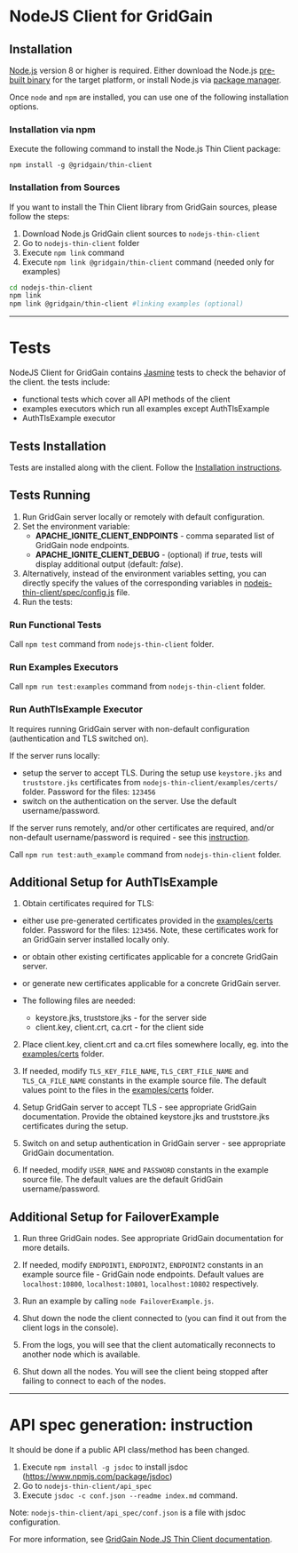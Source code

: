 # NodeJS Client for GridGain #

## Installation ##

[Node.js](https://nodejs.org/en/) version 8 or higher is required. Either download the Node.js [pre-built binary](https://nodejs.org/en/download/) for the target platform, or install Node.js via [package manager](https://nodejs.org/en/download/package-manager).

Once `node` and `npm` are installed, you can use one of the following installation options.

### Installation via npm ###

Execute the following command to install the Node.js Thin Client package:

```
npm install -g @gridgain/thin-client
```

### Installation from Sources ###

If you want to install the Thin Client library from GridGain sources, please follow the steps:

1. Download Node.js GridGain client sources to `nodejs-thin-client`
2. Go to `nodejs-thin-client` folder
3. Execute `npm link` command
4. Execute `npm link @gridgain/thin-client` command (needed only for examples)

```bash
cd nodejs-thin-client
npm link
npm link @gridgain/thin-client #linking examples (optional)
```
---------------------------------------------------------------------

# Tests #

NodeJS Client for GridGain contains [Jasmine](https://www.npmjs.com/package/jasmine) tests to check the behavior of the client. the tests include:
- functional tests which cover all API methods of the client
- examples executors which run all examples except AuthTlsExample
- AuthTlsExample executor

## Tests Installation ##

Tests are installed along with the client.
Follow the [Installation instructions](#installation).

## Tests Running ##

1. Run GridGain server locally or remotely with default configuration.
2. Set the environment variable:
    - **APACHE_IGNITE_CLIENT_ENDPOINTS** - comma separated list of GridGain node endpoints.
    - **APACHE_IGNITE_CLIENT_DEBUG** - (optional) if *true*, tests will display additional output (default: *false*).
3. Alternatively, instead of the environment variables setting, you can directly specify the values of the corresponding variables in [nodejs-thin-client/spec/config.js](./spec/config.js) file.
4. Run the tests:

### Run Functional Tests ###

Call `npm test` command from `nodejs-thin-client` folder.

### Run Examples Executors ###

Call `npm run test:examples` command from `nodejs-thin-client` folder.

### Run AuthTlsExample Executor ###

It requires running GridGain server with non-default configuration (authentication and TLS switched on).

If the server runs locally:
- setup the server to accept TLS. During the setup use `keystore.jks` and `truststore.jks` certificates from `nodejs-thin-client/examples/certs/` folder. Password for the files: `123456`
- switch on the authentication on the server. Use the default username/password.

If the server runs remotely, and/or other certificates are required, and/or non-default username/password is required - see this [instruction](#additional-setup-for-authtlsexample).

Call `npm run test:auth_example` command from `nodejs-thin-client` folder.

## Additional Setup for AuthTlsExample ##

1. Obtain certificates required for TLS:
  - either use pre-generated certificates provided in the [examples/certs](./examples/certs) folder. Password for the files: `123456`. Note, these certificates work for an GridGain server installed locally only.
  - or obtain other existing certificates applicable for a concrete GridGain server.
  - or generate new certificates applicable for a concrete GridGain server.

  - The following files are needed:
    - keystore.jks, truststore.jks - for the server side
    - client.key, client.crt, ca.crt - for the client side

2. Place client.key, client.crt and ca.crt files somewhere locally, eg. into the [examples/certs](./examples/certs) folder.

3. If needed, modify `TLS_KEY_FILE_NAME`, `TLS_CERT_FILE_NAME` and `TLS_CA_FILE_NAME` constants in the example source file. The default values point to the files in the [examples/certs](./examples/certs) folder.

4. Setup GridGain server to accept TLS - see appropriate GridGain documentation. Provide the obtained keystore.jks and truststore.jks certificates during the setup.

5. Switch on and setup authentication in GridGain server - see appropriate GridGain documentation.

6. If needed, modify `USER_NAME` and `PASSWORD` constants in the example source file. The default values are the default GridGain username/password.

## Additional Setup for FailoverExample ##

1. Run three GridGain nodes. See appropriate GridGain documentation for more details.

2. If needed, modify `ENDPOINT1`, `ENDPOINT2`, `ENDPOINT2` constants in an example source file - GridGain node endpoints.
Default values are `localhost:10800`, `localhost:10801`, `localhost:10802` respectively.

2. Run an example by calling `node FailoverExample.js`. 

3. Shut down the node the client connected to (you can find it out from the client logs in the console).

4. From the logs, you will see that the client automatically reconnects to another node which is available.

5. Shut down all the nodes. You will see the client being stopped after failing to connect to each of the nodes.

---------------------------------------------------------------------

# API spec generation: instruction #

It should be done if a public API class/method has been changed.
1. Execute `npm install -g jsdoc` to install jsdoc (https://www.npmjs.com/package/jsdoc)
2. Go to `nodejs-thin-client/api_spec`
3. Execute `jsdoc -c conf.json --readme index.md` command.

Note: `nodejs-thin-client/api_spec/conf.json` is a file with jsdoc configuration.

For more information, see [GridGain Node.JS Thin Client documentation](https://www.gridgain.com/docs/latest/developers-guide/thin-clients/nodejs-thin-client).